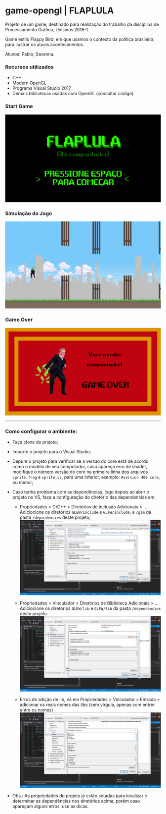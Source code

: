 # game-opengl | FLAPLULA
Projeto de um game, destinado para realização do trabalho da disciplina de Processamento Gráfico, Unisinos 2018-1.

Game estilo Flappy Bird, em que usamos o contexto da política brasileira, para ilustrar os atuais acontecimentos.

Alunos: Pablo; Savanna.

### Recursos utilizados

- C++
- Modern OpenGL
- Programa Visual Studio 2017
- Demais bibliotecas usadas com OpenGL (consultar código)

### Start Game

![StartGame](Jogo/textures/StartGame.jpg)


### Simulação do Jogo

![SimulacaoJogo](readme_images/Simulacao-Jogo.png)


### Game Over

![StartGame](Jogo/textures/GameOver.jpg)


------------------------------------------------------------------------------------------------------------------

### Como configurar o ambiente:

- Faça clone do projeto;
- Importe o projeto para o Visual Studio;
- Depure o projeto para verificar se a versao do core está de acordo como o modelo de seu computador, caso apareça erro de shader, modifique o número versão do core na primeira linha dos arquivos `sprite.frag` e `sprite.vs`, para uma inferior, exemplo: `#version 400 core`, ou menor;
- Caso tenha problema com as dependências, logo depois ao abrir o projeto no VS, faça a configuração do diretório das dependencias em:

  - Propriedades > C/C++ > Diretórios de Inclusão Adicionais > ... Adiciocione os diretórios `GLEW/include` e `GLFW/include`, e `/glm` da pasta `/dependencies` deste projeto;
  ![CCpp-include](readme_images/CCpp-include.png)	
  
  - Propriedades > Vinculador > Diretórios de Biblioteca Adicionais > ... Adiciocione os diretórios `GLEW/lib` e `GLFW/lib` da pasta `/dependencies` deste projeto.
  ![vinculador-lib](readme_images/vinculador-lib.png)
  
  - Erros de adição de lib, vá em Propriedades > Vinculador > Entrada > adicionar os reais nomes das libs (sem vírgula, apenas com entrer entre os nomes)
  ![vinculador-.lib](readme_images/vinculador-.lib.png)
  
* Obs.: As propriedades do projeto já estão setadas para localizar e determinar as dependências nos diretórios acima, porém caso apareçam alguns erros, use as dicas.

